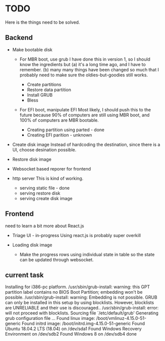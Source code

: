 # TODO

Here is the things need to be solved.

## Backend

 - Make bootable disk
   - For MBR boot, use grub
     I have done this in version 1, so I should know the ingredients
     but (a) it's a long time ago, and I have to remember. (b) many
     many things have been changed so much that I probably need to
     make sure the oldies-but-goodies still works.
     - Create partitions
     - Restore data partition
     - Install GRUB
     - Bless
     
   - For EFI boot, manipulate EFI
     Most likely, I should push this to the future because
     90% of computers are still using MBR boot, and 100% of
     computers are MBR bootable.
     - Creating partition using parted - done
     - Creating EFI parition - unknown

 - Create disk image
   Instead of hardcoding the destination, since there is a UI,
   choose desination possible.

 - Restore disk image

 - Websocket based reporer for frontend

 - http server
   This is kind of working.
   - serving static file - done
   - serving restore disk
   - serving create disk image
   
## Frontend
 need to learn a bit more about React.js
 
 - Triage UI - in-progress
   Using react.js is probably super overkill

 - Loading disk image
   - Make the progress rows using individual state in table so the
     state can be updated through websocket.


## current task

Installing for i386-pc platform.
/usr/sbin/grub-install: warning: this GPT partition label contains no BIOS Boot Partition; embedding won't be possible.
/usr/sbin/grub-install: warning: Embedding is not possible.  GRUB can only be installed in this setup by using blocklists.  However, blocklists are UNRELIABLE and their use is discouraged..
/usr/sbin/grub-install: error: will not proceed with blocklists.
Sourcing file `/etc/default/grub'
Generating grub configuration file ...
Found linux image: /boot/vmlinuz-4.15.0-51-generic
Found initrd image: /boot/initrd.img-4.15.0-51-generic
Found Ubuntu 18.04.2 LTS (18.04) on /dev/sda1
Found Windows Recovery Environment on /dev/sdb2
Found Windows 8 on /dev/sdb4
done
